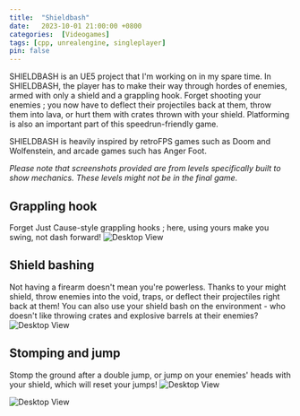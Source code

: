 ```yaml
---
title:  "Shieldbash"
date:   2023-10-01 21:00:00 +0800
categories:  [Videogames]
tags: [cpp, unrealengine, singleplayer]
pin: false
---
```


SHIELDBASH is an UE5 project that I'm working on in my spare time. In SHIELDBASH, the player has to make their way through hordes of enemies, armed with only a shield and a grappling hook. Forget shooting your enemies ; you now have to deflect their projectiles back at them, throw them into lava, or hurt them with crates thrown with your shield. Platforming is also an important part of this speedrun-friendly game. 

SHIELDBASH is heavily inspired by retroFPS games such as Doom and Wolfenstein, and arcade games such has Anger Foot.

_Please note that screenshots provided are from levels specifically built to show mechanics. These levels might not be in the final game._

## Grappling hook

Forget Just Cause-style grappling hooks ; here, using yours make you swing, not dash forward! 
![Desktop View](https://dekadisk.github.io/assets/gifs/Swinging.gif)

## Shield bashing

Not having a firearm doesn't mean you're powerless. Thanks to your might shield, throw enemies into the void, traps, or deflect their projectiles right back at them! You can also use your shield bash on the environment - who doesn't like throwing crates and explosive barrels at their enemies?
![Desktop View](https://dekadisk.github.io/assets/gifs/ReflectBalls.gif)

## Stomping and jump

Stomp the ground after a double jump, or jump on your enemies' heads with your shield, which will reset your jumps!
![Desktop View](https://dekadisk.github.io/assets/gifs/Stomp.gif)

![Desktop View](https://dekadisk.github.io/assets/gifs/HeadJump.gif)

